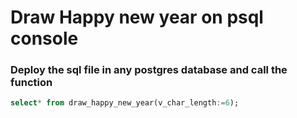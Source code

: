 # Draw Happy new year on psql console
### Deploy the sql file in any postgres database and call the function
```sql
select* from draw_happy_new_year(v_char_length:=6);
```

